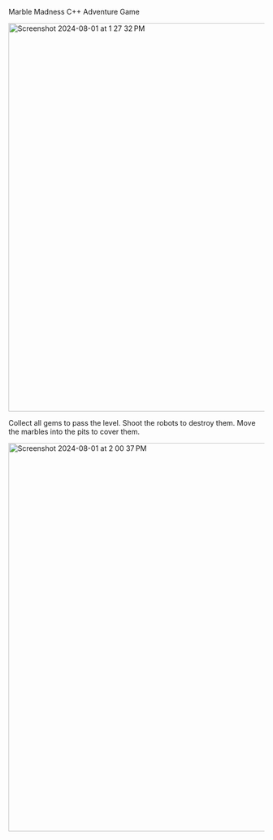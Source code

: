 Marble Madness C++ Adventure Game

<img width="765" alt="Screenshot 2024-08-01 at 1 27 32 PM" src="https://github.com/user-attachments/assets/dcefc0c3-fae6-49f3-aec8-3f22d5833be7">


Collect all gems to pass the level. Shoot the robots to destroy them. Move the marbles into the pits to cover them. 


<img width="765" alt="Screenshot 2024-08-01 at 2 00 37 PM" src="https://github.com/user-attachments/assets/811bc879-17ed-4921-aeaa-43d74ca47a33">

